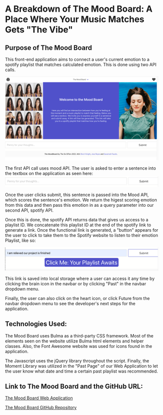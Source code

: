 # A Breakdown of The Mood Board: A Place Where Your Music Matches Gets "The Vibe"

## Purpose of The Mood Board

This front-end application aims to connect a user's current emotion to a spotify playlist that matches calculated emotion. This is done using two API calls.

![Screenshot of The Mood Board Application](./Assets/images/start-page.png)

The first API call uses mood API. The user is asked to enter a sentence into the textbox on the application as seen here: ![Screenshot of Input used to Collect Data for First API Call](./Assets/images/mood-API.png)

Once the user clicks submit, this sentence is passed into the Mood API, which scores the sentence's emotion. We return the higest scoring emotion from this data and then pass this emotion in as a query parameter into our second API, spotify API.

Once this is done, the spotify API returns data that gives us access to a playlist ID. We concatenate this playlist ID at the end of the spotify link to generate a link. Once the functional link is generated, a "button" appears for the user to click to take them to the Spotify website to listen to their emotion Playlist, like so:

![Screenshot of Completed Call](./Assets/images/completed-call.ong.png)

This link is saved into local storage where a user can access it any time by clicking the brain icon in the navbar or by clicking "Past" in the navbar dropdown menu.

Finally, the user can also click on the heart icon, or click Future from the navbar dropdown menu to see the developer's next steps for the application.

## Technologies Used:

The Mood Board uses Bulma as a third-party CSS framework. Most of the elements seen on the website utilize Bulma html elements and helper classes. Also, the Font Awesome website was used for icons found in the application.

The Javascript uses the jQuery library throughout the script. Finally, the Moment Library was utilized in the "Past Page" of our Web Application to let the user know what date and time a certain past playlist was recommended.

## Link to The Mood Board and the GitHub URL:

[The Mood Board Web Application](https://reyes-jose.github.io/The-Mood-Board/)

[The Mood Board GitHub Repository](https://github.com/Reyes-Jose/The-Mood-Board)
